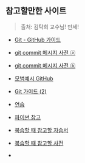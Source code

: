 ## 참고할만한 사이트 

> 출처: 김탁희 교수님! 만세!



- [Git - GitHub 가이드](https://git-scm.com/book/ko/v2/GitHub-GitHub-프로젝트-관리하기)
- [git commit 메시지 사전 ⓐ](https://blog.ull.im/engineering/2019/03/10/logs-on-git.html)
- [git commit 메시지 사전 ⓑ](https://meetup.toast.com/posts/106)
- [모범예시 GitHub ](https://github.com/namjunemy/TIL)
- [Git 가이드 (2)](https://codechacha.com/ko/git-delete-add-remote/)
- [연습](https://www.speedcoder.net/lessons/custom/1/python/%ED%8C%8C%EC%9D%B4%EC%8D%AC/1/)
-  [파이썬 참고](https://docs.python.org/ko/3/library/random.html?highlight=random#random.sample)



- [복습할 때 참고할 자습서](https://docs.python.org/ko/3.10/index.html)
- [복습할 때 참고할 사전](https://docs.python.org/ko/3.10/library/index.html)
- 
